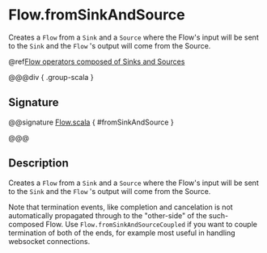 # Flow.fromSinkAndSource

Creates a `Flow` from a `Sink` and a `Source` where the Flow's input will be sent to the `Sink` and the `Flow` 's output will come from the Source.

@ref[Flow operators composed of Sinks and Sources](../index.md#flow-operators-composed-of-sinks-and-sources)

@@@div { .group-scala }

## Signature

@@signature [Flow.scala]($akka$/akka-stream/src/main/scala/akka/stream/scaladsl/Flow.scala) { #fromSinkAndSource }

@@@

## Description

Creates a `Flow` from a `Sink` and a `Source` where the Flow's input will be sent to the `Sink`
and the `Flow` 's output will come from the Source.

Note that termination events, like completion and cancelation is not automatically propagated through to the "other-side"
of the such-composed Flow. Use `Flow.fromSinkAndSourceCoupled` if you want to couple termination of both of the ends,
for example most useful in handling websocket connections.
